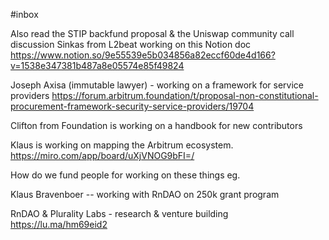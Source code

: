 #inbox 

Also read the STIP backfund proposal & the Uniswap community call discussion 
Sinkas from L2beat working on this Notion doc https://www.notion.so/9e55539e5b034856a82eccf60de4d166?v=1538e347381b487a8e05574e85f49824

Joseph Axisa (immutable lawyer) - working on a framework for service providers 
https://forum.arbitrum.foundation/t/proposal-non-constitutional-procurement-framework-security-service-providers/19704

Clifton from Foundation is working on a handbook for new contributors 

Klaus is working on mapping the Arbitrum ecosystem. https://miro.com/app/board/uXjVNOG9bFI=/

How do we fund people for working on these things eg. 

Klaus Bravenboer -- working with RnDAO on 250k grant program


RnDAO & Plurality Labs - research & venture building
https://lu.ma/hm69eid2



